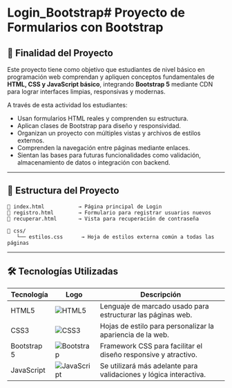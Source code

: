 # Login_Bootstrap# Proyecto de Formularios con Bootstrap

## 🎯 Finalidad del Proyecto

Este proyecto tiene como objetivo que estudiantes de nivel básico en programación web comprendan y apliquen conceptos fundamentales de **HTML, CSS y JavaScript básico**, integrando **Bootstrap 5** mediante CDN para lograr interfaces limpias, responsivas y modernas.

A través de esta actividad los estudiantes:

- Usan formularios HTML reales y comprenden su estructura.
- Aplican clases de Bootstrap para diseño y responsividad.
- Organizan un proyecto con múltiples vistas y archivos de estilos externos.
- Comprenden la navegación entre páginas mediante enlaces.
- Sientan las bases para futuras funcionalidades como validación, almacenamiento de datos o integración con backend.

---

## 📁 Estructura del Proyecto

```
📄 index.html           → Página principal de Login  
📄 registro.html        → Formulario para registrar usuarios nuevos  
📄 recuperar.html       → Vista para recuperación de contraseña  

📁 css/
   └── estilos.css      → Hoja de estilos externa común a todas las páginas
```

---

## 🛠 Tecnologías Utilizadas

| Tecnología      | Logo     | Descripción                                                                 |
|----------------|----------|------------------------------------------------------------------------------|
| HTML5          | ![HTML5](https://img.shields.io/badge/HTML5-E34F26?logo=html5&logoColor=white) | Lenguaje de marcado usado para estructurar las páginas web.           |
| CSS3           | ![CSS3](https://img.shields.io/badge/CSS3-1572B6?logo=css3&logoColor=white)   | Hojas de estilo para personalizar la apariencia de la web.            |
| Bootstrap 5    | ![Bootstrap](https://img.shields.io/badge/Bootstrap-7952B3?logo=bootstrap&logoColor=white) | Framework CSS para facilitar el diseño responsive y atractivo.        |
| JavaScript     | ![JavaScript](https://img.shields.io/badge/JavaScript-F7DF1E?logo=javascript&logoColor=black) | Se utilizará más adelante para validaciones y lógica interactiva.     |

